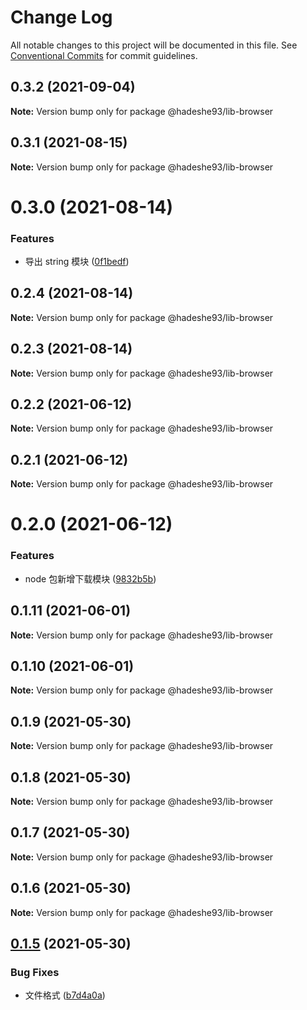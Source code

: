 # Change Log

All notable changes to this project will be documented in this file.
See [Conventional Commits](https://conventionalcommits.org) for commit guidelines.

## 0.3.2 (2021-09-04)

**Note:** Version bump only for package @hadeshe93/lib-browser





## 0.3.1 (2021-08-15)

**Note:** Version bump only for package @hadeshe93/lib-browser





# 0.3.0 (2021-08-14)


### Features

* 导出 string 模块 ([0f1bedf](https://github.com/hadeshe93/hh-lib/commit/0f1bedfd9591f7ceee4b51ea8579b94c2845c2ed))





## 0.2.4 (2021-08-14)

**Note:** Version bump only for package @hadeshe93/lib-browser





## 0.2.3 (2021-08-14)

**Note:** Version bump only for package @hadeshe93/lib-browser





## 0.2.2 (2021-06-12)

**Note:** Version bump only for package @hadeshe93/lib-browser





## 0.2.1 (2021-06-12)

**Note:** Version bump only for package @hadeshe93/lib-browser





# 0.2.0 (2021-06-12)


### Features

* node 包新增下载模块 ([9832b5b](https://github.com/hadeshe93/hh-lib/commit/9832b5b0c746734d2e44db6d77f9e45a0ef536ee))





## 0.1.11 (2021-06-01)

**Note:** Version bump only for package @hadeshe93/lib-browser





## 0.1.10 (2021-06-01)

**Note:** Version bump only for package @hadeshe93/lib-browser





## 0.1.9 (2021-05-30)

**Note:** Version bump only for package @hadeshe93/lib-browser





## 0.1.8 (2021-05-30)

**Note:** Version bump only for package @hadeshe93/lib-browser





## 0.1.7 (2021-05-30)

**Note:** Version bump only for package @hadeshe93/lib-browser





## 0.1.6 (2021-05-30)

**Note:** Version bump only for package @hadeshe93/lib-browser





## [0.1.5](https://github.com/hadeshe93/hh-lib/compare/@hadeshe93/lib-browser@0.1.4...@hadeshe93/lib-browser@0.1.5) (2021-05-30)


### Bug Fixes

* 文件格式 ([b7d4a0a](https://github.com/hadeshe93/hh-lib/commit/b7d4a0a351bc2a124d6f552b3e2a8426a9494de9))
